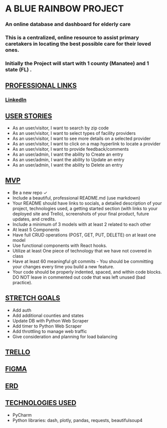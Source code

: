# A BLUE RAINBOW PROJECT
### An online database and dashboard for elderly care
### This is a centralized, online resource to assist primary caretakers in locating the best possible care for their loved ones.
### Initially the Project will start with 1 county (Manatee) and 1 state (FL) .

## <ins>PROFESSIONAL LINKS</ins>
### [LinkedIn](https://www.linkedin.com/in/jason-bundy)

## <ins>USER STORIES</ins>
* As an user/visitor, I want to search by zip code
* As an user/visitor, I want to select types of facility providers
* As an user/visitor, I want to see more details on a selected provider
* As an user/visitor, I want to click on a map hyperlink to locate a provider
* As an user/visitor, I want to provide feedback/comments
* As an user/admin, I want the ability to Create an entry
* As an user/admin, I want the ability to Update an entry
* As an user/admin, I want the ability to Delete an entry

## <ins>MVP</ins>
* Be a new repo &check;
* Include a beautiful, professional README.md (use markdown)
* Your README should have links to socials, a detailed description of your project, technologies used, a getting started section (with links to your deployed site and Trello), screenshots of your final product, future updates, and credits.
* Include a minimum of 3 models with at least 2 related to each other
* At least 5 Components
* Have full CRUD operations (POST, GET, PUT, DELETE) on at least one model
* Use functional components with React hooks.
* Utilize at least One piece of technology that we have not covered in class
* Have at least 60 meaningful git commits - You should be committing your changes every time you build a new feature.
* Your code should be properly indented, spaced, and within code blocks. DO NOT leave in commented out code that was left unused (bad practice).

## <ins>STRETCH GOALS</ins>
* Add auth
* Add additional counties and states
* Update DB with Python Web Scraper
* Add timer to Python Web Scraper
* Add throttling to manage web traffic
* Give consideration and planning for load balancing

## <ins>[TRELLO](https://trello.com/invite/b/1SdKlV4i/ATTI4fff3197d33c9f135d00c0c16341fbd5E8239493/a-blue-rainbow)</ins>

## <ins>[FIGMA](https://www.figma.com/file/9wPt9jTNYenlrenaPXJ1EN/a-blue-rainbow?node-id=0%3A1&t=NCAIVY6DkH5cBFRv-1)</ins>

## <ins>[ERD](https://lucid.app/lucidchart/484a42ec-2a22-42e9-b235-1cf9540c5ee5/edit?viewport_loc=32%2C-142%2C2160%2C2460%2C0_0&invitationId=inv_61cfa2cd-203f-49d1-976a-6ec5c7470dd5)</ins>

## <ins>TECHNOLOGIES USED</ins>
* PyCharm
* Python libraries: dash, plotly, pandas, requests, beautifulsoup4


